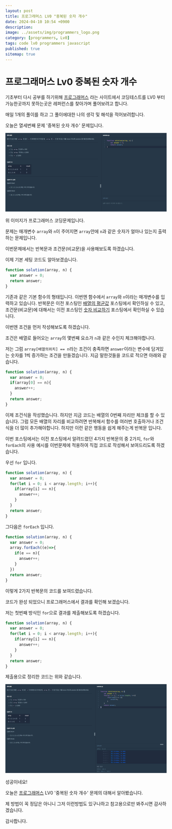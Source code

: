 ```yaml
---
layout: post
title: 프로그래머스 LV0 "중복된 숫자 개수"
date: 2024-04-10 10:54 +0900
description: 
image: ../assets/img/programmers_logo.png
category: [programmers, Lv0]
tags: code lv0 programmers javascript
published: true
sitemap: true
---
```


# 프로그래머스 Lv0 중복된 숫자 개수

  기초부터 다시 공부를 하기위해 [프로그래머스](https://programmers.co.kr/) 라는 사이트에서
  코딩테스트를 LV0 부터 가능한곳까지 못하는곳은 레퍼런스를 찾아가며 풀어보려고 합니다.
  
  매일 1개의 풀이를 하고 그 풀이에대한 나의 생각 및 해석을 적어보려합니다.

  오늘은 열세번째 문제 '중복된 숫자 개수' 문제입니다.

  ![프로그래머스 이미지](../../assets/img/중복된숫자개수_01.png)

  위 이미지가 프로그래머스 코딩문제입니다.
  
  문제는 매개변수 `array`와 `n`이 주어지면 `array`안에 `n`과 같은 숫자가 얼마나 있는지 출력하는 문제입니다.

  이번문제에서는 반복문과 조건문(비교문)을 사용해보도록 하겠습니다.

  이제 기본 세팅 코드도 알아보겠습니다.
  
```javascript
function solution(array, n) {
  var answer = 0;
  return answer;
}
``` 
기존과 같은 기본 함수의 형태입니다. 이번엔 함수에서 `array`와 `n`이라는 매개변수를 입력하고 있습니다.
반복문은 이전 포스팅인 [배열의 평균값](https://spearboy.github.io/posts/programmers_8/#반복문이란) 포스팅에서 확인하실 수 있고,   
조건문(비교문)에 대해서는 이전 포스팅인 [숫자 비교하기](https://spearboy.github.io/posts/programmers_5/#비교문if문) 포스팅에서 확인하실 수 있습니다.   

이번엔 조건을 먼저 작성해보도록 하겠습니다.

조건은 배열로 들어오는 `array`의 몇번째 요소가 `n`과 같은 수인지 체크해야합니다.

저는 그럼 `array[배열의위치] == n`라는 조건이 충족하면 `answer`이라는 변수에 담겨있는 숫자를 1씩 증가하는 조건을 만들겠습니다. 지금 말한것들을 코드로 적으면 아래와 같습니다.
```javascript
function solution(array, n) {
  var answer = 0;
  if(array[0] == n){
    answer++;
  }
  return answer;
}
``` 
이제 조건식을 작성했습니다. 하지만 지금 코드는 배열의 0번째 자리만 체크를 할 수 있습니다.
그럼 모든 배열의 자리를 비교하려면 반복해서 함수를 여러번 호출하거나 조건식을 더 많이 추가해야합니다. 하지만 이런 같은 행동을 쉽게 해주는게 반복문 입니다.

이번 포스팅에서는 이전 포스팅에서 알려드렸던 4가지 반복문의 중 2가지, `for`와 `forEach`의 사용 예시를 이번문제에 적용하여 직접 코드로 작성해서 보여드리도록 하겠습니다.

우선 `for` 입니다.

```javascript
function solution(array, n) {
  var answer = 0;
  for(let i = 0; i < array.length; i++){
    if(array[i] == n){
      answer++;
    }
  }
  return answer;
}
``` 

그다음은 `forEach` 입니다.
```javascript
function solution(array, n) {
  var answer = 0;
  array.forEach((e)=>{
    if(e == n){
      answer++;
    }
  })
  return answer;
}
``` 
이렇게 2가지 반복문의 코드를 보여드렸습니다.

코드가 완성 되었으니 프로그래머스에서 결과를 확인해 보겠습니다.

저는 첫번째 방식인 `for`으로 결과를 제출해보도록 하겠습니다.

```javascript
function solution(array, n) {
  var answer = 0;
  for(let i = 0; i < array.length; i++){
    if(array[i] == n){
      answer++;
    }
  }
  return answer;
}
``` 
제출용으로 정리한 코드는 위와 같습니다.

![프로그래머스 이미지](../../assets/img/중복된숫자개수_02.png)

성공이네요!

오늘은 [프로그래머스](https://programmers.co.kr/) LV0 '중복된 숫자 개수' 문제의 대해서 알아봤습니다.

제 방법이 꼭 정답은 아니니 그저 이런방법도 있구나하고 참고용으로만 봐주시면 감사하겠습니다.

감사합니다.